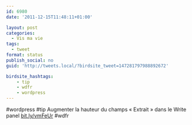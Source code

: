 ```yaml
---
id: 6980
date: '2011-12-15T11:48:11+01:00'

layout: post
categories:
  - Vis ma vie
tags:
  - tweet
format: status
publish_social: no
guid: 'http://tweets.local/?birdsite_tweet=147281797988892672'

birdsite_hashtags:
    - tip
    - wdfr
    - wordpress
---
```


\#wordpress #tip Augmenter la hauteur du champs « Extrait » dans le Write panel [bit.ly/vmFeUr](http://bit.ly/vmFeUr) #wdfr